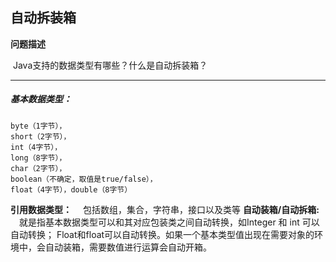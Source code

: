 ## 自动拆装箱

**问题描述**

​	Java支持的数据类型有哪些？什么是自动拆装箱？

---

#####  **基本数据类型：**

```
byte（1字节），
short（2字节），
int（4字节），
long（8字节），
char（2字节），
boolean（不确定，取值是true/false），
float（4字节），double（8字节） 
```

**引用数据类型：**
  包括数组，集合，字符串，接口以及类等
 **自动装箱/自动拆箱:**
  就是指基本数据类型可以和其对应包装类之间自动转换，如Integer 和 int 可以自动转换； Float和float可以自动转换。如果一个基本类型值出现在需要对象的环境中，会自动装箱，需要数值进行运算会自动开箱。 